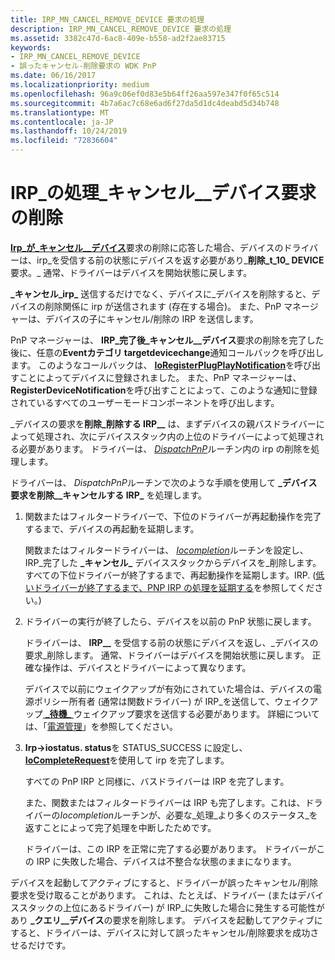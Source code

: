 ```yaml
---
title: IRP_MN_CANCEL_REMOVE_DEVICE 要求の処理
description: IRP_MN_CANCEL_REMOVE_DEVICE 要求の処理
ms.assetid: 3382c47d-6ac8-409e-b558-ad2f2ae83715
keywords:
- IRP_MN_CANCEL_REMOVE_DEVICE
- 誤ったキャンセル-削除要求の WDK PnP
ms.date: 06/16/2017
ms.localizationpriority: medium
ms.openlocfilehash: 96a9c06ef0d83e5b64ff26aa597e347f0f65c514
ms.sourcegitcommit: 4b7a6ac7c68e6ad6f27da5d1dc4deabd5d34b748
ms.translationtype: MT
ms.contentlocale: ja-JP
ms.lasthandoff: 10/24/2019
ms.locfileid: "72836604"
---
```

# <a name="handling-an-irp_mn_cancel_remove_device-request"></a>IRP\_の処理\_キャンセル\_\_デバイス要求の削除





[**Irp\_が\_キャンセル\_\_デバイス**](https://docs.microsoft.com/windows-hardware/drivers/kernel/irp-mn-cancel-remove-device)要求の削除に応答した場合、デバイスのドライバーは、irp\_を受信する前の状態にデバイスを返す必要があり\_**削除\_t_10_ DEVICE**要求。\_ 通常、ドライバーはデバイスを開始状態に戻します。

**\_キャンセル\_irp\_** 送信するだけでなく、デバイスに\_デバイスを削除すると、デバイスの削除関係に irp が送信されます (存在する場合)。 また、PnP マネージャーは、デバイスの子にキャンセル/削除の IRP を送信します。

PnP マネージャーは、 **IRP\_完了後\_キャンセル\_\_デバイス**要求の削除を完了した後に、任意の**Eventカテゴリ targetdevicechange**通知コールバックを呼び出します。 このようなコールバックは、 [**IoRegisterPlugPlayNotification**](https://docs.microsoft.com/windows-hardware/drivers/ddi/wdm/nf-wdm-ioregisterplugplaynotification)を呼び出すことによってデバイスに登録されました。 また、PnP マネージャーは、 **RegisterDeviceNotification**を呼び出すことによって、このような通知に登録されているすべてのユーザーモードコンポーネントを呼び出します。

\_デバイスの要求を**削除\_削除する IRP\_\_** は、まずデバイスの親バスドライバーによって処理され、次にデバイススタック内の上位のドライバーによって処理される必要があります。 ドライバーは、 [*DispatchPnP*](https://docs.microsoft.com/windows-hardware/drivers/ddi/wdm/nc-wdm-driver_dispatch)ルーチン内の irp の削除を処理します。

ドライバーは、 *DispatchPnP*ルーチンで次のような手順を使用して **\_デバイス要求を削除\_\_キャンセルする IRP\_** を処理します。

1.  関数またはフィルタードライバーで、下位のドライバーが再起動操作を完了するまで、デバイスの再起動を延期します。

    関数またはフィルタードライバーは、 [*Iocompletion*](https://docs.microsoft.com/windows-hardware/drivers/ddi/wdm/nc-wdm-io_completion_routine)ルーチンを設定し、IRP\_完了した **\_キャンセル\_** デバイススタックからデバイスを\_削除します。すべての下位ドライバーが終了するまで、再起動操作を延期します。IRP. ([低いドライバーが終了するまで、PNP IRP の処理を延期する](postponing-pnp-irp-processing-until-lower-drivers-finish.md)を参照してください。)

2.  ドライバーの実行が終了したら、デバイスを以前の PnP 状態に戻します。

    ドライバーは、 **IRP\_\_** を受信する前の状態にデバイスを返し、\_デバイスの要求\_削除します。 通常、ドライバーはデバイスを開始状態に戻します。 正確な操作は、デバイスとドライバーによって異なります。

    デバイスで以前にウェイクアップが有効にされていた場合は、デバイスの電源ポリシー所有者 (通常は関数ドライバー) が IRP\_を送信して、ウェイクアップ[ **\_待機\_** ](https://docs.microsoft.com/windows-hardware/drivers/kernel/irp-mn-wait-wake)ウェイクアップ要求を送信する必要があります。 詳細については、「[電源管理](implementing-power-management.md)」を参照してください。

3.  **Irp-&gt;iostatus. status**を STATUS\_SUCCESS に設定し、 [**IoCompleteRequest**](https://docs.microsoft.com/windows-hardware/drivers/ddi/wdm/nf-wdm-iocompleterequest)を使用して irp を完了します。

    すべての PnP IRP と同様に、バスドライバーは IRP を完了します。

    また、関数またはフィルタードライバーは IRP も完了します。これは、ドライバーの*Iocompletion*ルーチンが、必要な\_処理\_より多くのステータス\_を返すことによって完了処理を中断したためです。

    ドライバーは、この IRP を正常に完了する必要があります。 ドライバーがこの IRP に失敗した場合、デバイスは不整合な状態のままになります。

デバイスを起動してアクティブにすると、ドライバーが誤ったキャンセル/削除要求を受け取ることがあります。 これは、たとえば、ドライバー (またはデバイススタックの上位にあるドライバー) が IRP\_に失敗した場合に発生する可能性があり **\_クエリ\_\_デバイス**の要求を削除します。 デバイスを起動してアクティブにすると、ドライバーは、デバイスに対して誤ったキャンセル/削除要求を成功させるだけです。

 

 





